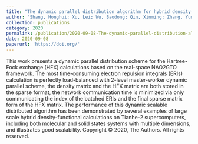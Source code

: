 ```yaml
---
title: "The dynamic parallel distribution algorithm for hybrid density-functional calculations in HONPAS package"
author: "Shang, Honghui; Xu, Lei; Wu, Baodong; Qin, Xinming; Zhang, Yunquan; Yang, Jinlong"
collection: publications
category: 2020
permalink: /publication/2020-09-08-The-dynamic-parallel-distribution-algorithm-for-hybrid-density-functional-calculations-in-HONPAS-package
date: 2020-09-08
paperurl: 'https://doi.org/'
---
```


This work presents a dynamic parallel distribution scheme for the Hartree-Fock exchange (HFX) calculations based on the real-space NAO2GTO framework. The most time-consuming electron repulsion integrals (ERIs) calculation is perfectly load-balanced with 2-level master-worker dynamic parallel scheme, the density matrix and the HFX matrix are both stored in the sparse format, the network communication time is minimized via only communicating the index of the batched ERIs and the final sparse matrix form of the HFX matrix. The performance of this dynamic scalable distributed algorithm has been demonstrated by several examples of large scale hybrid density-functional calculations on Tianhe-2 supercomputers, including both molecular and solid states systems with multiple dimensions, and illustrates good scalability. Copyright © 2020, The Authors. All rights reserved.
